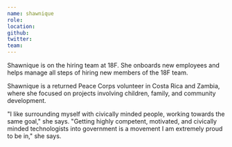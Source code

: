 ```yaml
---
name: shawnique
role:
location:
github:
twitter:
team:
---
```


Shawnique is on the hiring team at 18F. She onboards new employees and helps manage all steps of hiring new members of the 18F team.

Shawnique is a returned Peace Corps volunteer in Costa Rica and Zambia, where she focused on projects involving children, family, and community development.

"I like surrounding myself with civically minded people, working towards the same goal," she says. "Getting highly competent, motivated, and civically minded technologists into government is a movement I am extremely proud to be in," she says.
